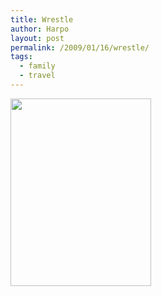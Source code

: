 ```yaml
---
title: Wrestle
author: Harpo
layout: post
permalink: /2009/01/16/wrestle/
tags:
  - family
  - travel
---
```

[<img src="http://harpojaeger.github.io/assets/media/wp-content/uploads/2009/01/p-640-480-e07eb4c3-f5cf-4415-a557-47ee535bd165.jpeg" alt="" width="225" height="300" class="alignnone size-full wp-image-364" />][1]

 [1]: http://harpojaeger.github.io/assets/media/wp-content/uploads/2009/01/p-640-480-e07eb4c3-f5cf-4415-a557-47ee535bd165.jpeg